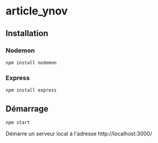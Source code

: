 # article_ynov

## Installation

### Nodemon

```npm install nodemon```

### Express

```npm install express```

## Démarrage

```npm start```

Démarre un serveur local à l'adresse http://localhost:3000/